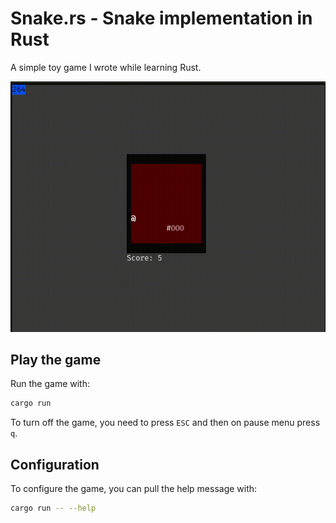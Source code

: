 # Snake.rs - Snake implementation in Rust

A simple toy game I wrote while learning Rust.

![An example game session of snake-rs](/demo.gif)

## Play the game

Run the game with:

```sh
cargo run
```

To turn off the game, you need to press `ESC` and then on pause menu press `q`.

## Configuration

To configure the game, you can pull the help message with:

```sh
cargo run -- --help
```
